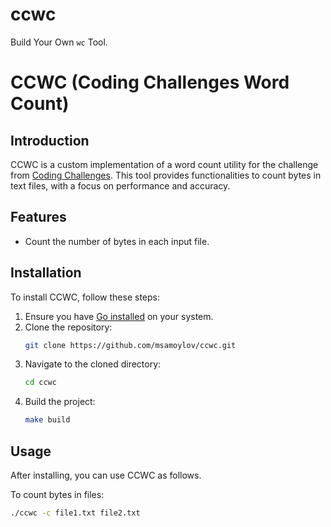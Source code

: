 # ccwc
Build Your Own `wc` Tool.

# CCWC (Coding Challenges Word Count)

## Introduction

CCWC is a custom implementation of a word count utility for the challenge from [Coding Challenges](https://codingchallenges.fyi/challenges/challenge-wc). 
This tool provides functionalities to count bytes in text files, with a focus on performance and accuracy.

## Features

- Count the number of bytes in each input file.

## Installation

To install CCWC, follow these steps:

1. Ensure you have [Go installed](https://golang.org/dl/) on your system.
2. Clone the repository:
   ```bash
   git clone https://github.com/msamoylov/ccwc.git
   ```
3. Navigate to the cloned directory:
   ```bash
   cd ccwc
   ```
4. Build the project:
   ```bash
   make build
   ```

## Usage

After installing, you can use CCWC as follows.

To count bytes in files:

```bash
./ccwc -c file1.txt file2.txt
```